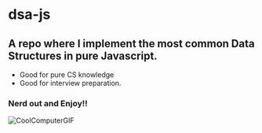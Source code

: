 # dsa-js
## A repo where I implement the most common Data Structures in pure Javascript.
- Good for pure CS knowledge
- Good for interview preparation.



  
### Nerd out and Enjoy!!
![CoolComputerGIF](https://github.com/user-attachments/assets/f2ab8271-b848-4fe7-b4e5-5b401fff3e52)
